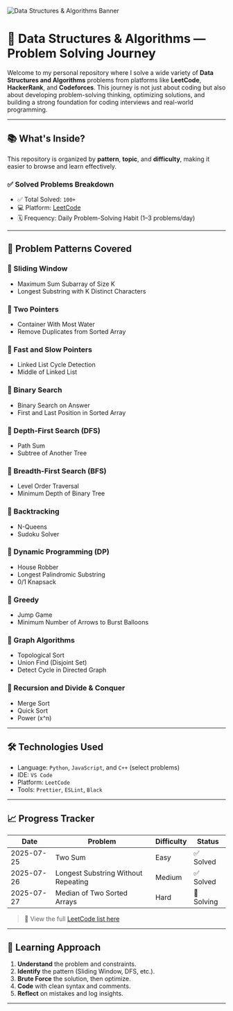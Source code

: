 ![Data Structures & Algorithms Banner](./A_flat-style_digital_illustration_with_clean_lines.png)

# 🧠 Data Structures & Algorithms — Problem Solving Journey

Welcome to my personal repository where I solve a wide variety of **Data Structures and Algorithms** problems from platforms like **LeetCode**, **HackerRank**, and **Codeforces**. This journey is not just about coding but also about developing problem-solving thinking, optimizing solutions, and building a strong foundation for coding interviews and real-world programming.

---

## 📚 What's Inside?

This repository is organized by **pattern**, **topic**, and **difficulty**, making it easier to browse and learn effectively.

### ✅ Solved Problems Breakdown
- ✅ Total Solved: `100+`
- 💻 Platform: [LeetCode](https://leetcode.com/)
- 🗓️ Frequency: Daily Problem-Solving Habit (1–3 problems/day)

---

## 🚀 Problem Patterns Covered

### 📌 Sliding Window
- Maximum Sum Subarray of Size K
- Longest Substring with K Distinct Characters

### 📌 Two Pointers
- Container With Most Water
- Remove Duplicates from Sorted Array

### 📌 Fast and Slow Pointers
- Linked List Cycle Detection
- Middle of Linked List

### 📌 Binary Search
- Binary Search on Answer
- First and Last Position in Sorted Array

### 📌 Depth-First Search (DFS)
- Path Sum
- Subtree of Another Tree

### 📌 Breadth-First Search (BFS)
- Level Order Traversal
- Minimum Depth of Binary Tree

### 📌 Backtracking
- N-Queens
- Sudoku Solver

### 📌 Dynamic Programming (DP)
- House Robber
- Longest Palindromic Substring
- 0/1 Knapsack

### 📌 Greedy
- Jump Game
- Minimum Number of Arrows to Burst Balloons

### 📌 Graph Algorithms
- Topological Sort
- Union Find (Disjoint Set)
- Detect Cycle in Directed Graph

### 📌 Recursion and Divide & Conquer
- Merge Sort
- Quick Sort
- Power (x^n)

---

## 🛠️ Technologies Used
- Language: `Python`, `JavaScript`, and `C++` (select problems)
- IDE: `VS Code`
- Platform: `LeetCode`
- Tools: `Prettier`, `ESLint`, `Black`

---

## 📈 Progress Tracker

| Date       | Problem                            | Difficulty | Status     |
|------------|-------------------------------------|------------|------------|
| 2025-07-25 | Two Sum                             | Easy       | ✅ Solved   |
| 2025-07-26 | Longest Substring Without Repeating | Medium     | ✅ Solved   |
| 2025-07-27 | Median of Two Sorted Arrays         | Hard       | 🚧 Solving |

> 🧩 View the full [LeetCode list here](./leetcode-progress.md)

---

## 🧠 Learning Approach

1. **Understand** the problem and constraints.
2. **Identify** the pattern (Sliding Window, DFS, etc.).
3. **Brute Force** the solution, then optimize.
4. **Code** with clean syntax and comments.
5. **Reflect** on mistakes and log insights.

---




